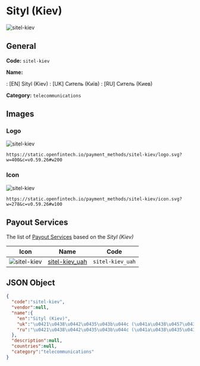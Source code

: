 
# Sityl (Kiev) 
![sitel-kiev](https://static.openfintech.io/payment_methods/sitel-kiev/logo.svg?w=400&c=v0.59.26#w200)  

## General 
**Code:** `sitel-kiev` 
 
**Name:** 
 
:	[EN] Sityl (Kiev) 
:	[UK] Ситель (Київ) 
:	[RU] Ситель (Киев) 
 
**Category:** `telecommunications` 
 

## Images 

### Logo 
![sitel-kiev](https://static.openfintech.io/payment_methods/sitel-kiev/logo.svg?w=400&c=v0.59.26#w200)  

```
https://static.openfintech.io/payment_methods/sitel-kiev/logo.svg?w=400&c=v0.59.26#w200
```  

### Icon 
![sitel-kiev](https://static.openfintech.io/payment_methods/sitel-kiev/icon.svg?w=278&c=v0.59.26#w100)  

```
https://static.openfintech.io/payment_methods/sitel-kiev/icon.svg?w=278&c=v0.59.26#w100
```  

## Payout Services 
 
The list of [Payout Services](/payout-services/) based on the _Sityl (Kiev)_ 

|Icon|Name|Code| 
|:---:|:---:|:---:| 
|![sitel-kiev](https://static.openfintech.io/payout_methods/sitel-kiev/icon.svg?w=278&c=v0.59.26#w40) |[sitel-kiev_uah](/payout-services/sitel-kiev_uah/)|`sitel-kiev_uah`| 
 

## JSON Object 

```json
{
  "code":"sitel-kiev",
  "vendor":null,
  "name":{
    "en":"Sityl (Kiev)",
    "uk":"\u0421\u0438\u0442\u0435\u043b\u044c (\u041a\u0438\u0457\u0432)",
    "ru":"\u0421\u0438\u0442\u0435\u043b\u044c (\u041a\u0438\u0435\u0432)"
  },
  "description":null,
  "countries":null,
  "category":"telecommunications"
}
```  
